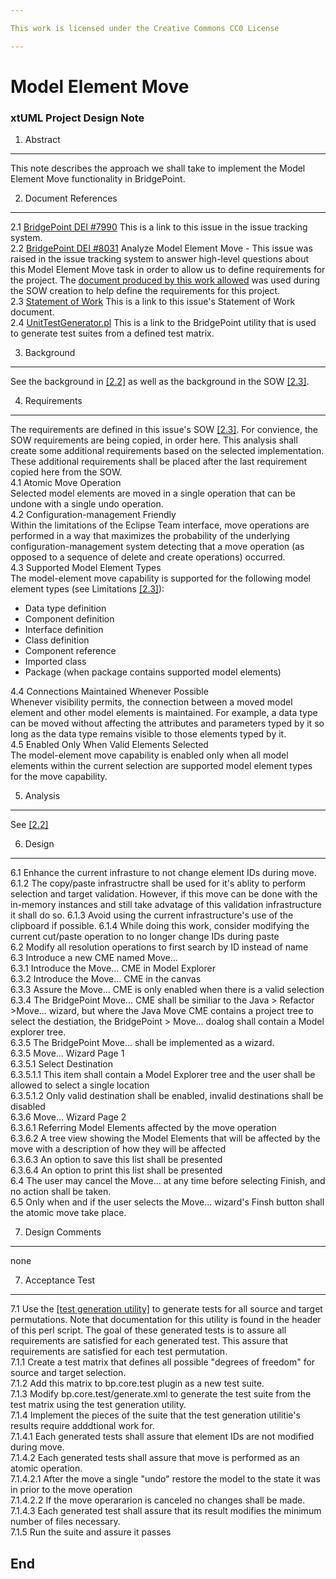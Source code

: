 ```yaml
---

This work is licensed under the Creative Commons CC0 License

---
```


# Model Element Move
### xtUML Project Design Note

1. Abstract   
-----------   
This note describes the approach we shall take to implement the Model Element Move functionality in BridgePoint.  

2. Document References     
----------------------   
<a id="2.1"></a>2.1 [BridgePoint DEI #7990](https://support.onefact.net/redmine/issues/7990) This is a link to this issue in the issue tracking system.  
<a id="2.2"></a>2.2 [BridgePoint DEI #8031](https://support.onefact.net/redmine/issues/8031) Analyze Model Element Move - This issue was raised in the issue tracking system to answer high-level questions about this Model Element Move task in order to allow us to define requirements for the project. The [document produced by this work allowed](https://github.com/rmulvey/bridgepoint/blob/7990_Model_Element_Move/doc-bridgepoint/notes/8031_Analyze_Model_Element_Move/8031_Analyze_Model_Element_Move.ant.md) was used during the SOW creation to help define the requirements for this project.  
<a id="2.3"></a>2.3 [Statement of Work](https://docs.google.com/document/d/1_T4H7StO-VM8zfIFjr-V7VwUQMXML1c7nFJJofU0vGs/edit)  This is a link to this issue's Statement of Work document.  
<a id="2.4"></a>2.4 [UnitTestGenerator.pl](https://github.com/xtuml/bridgepoint/blob/master/src/org.xtuml.bp.test/UnitTestGenerator.pl)  This is a link to the BridgePoint utility that is used to generate test suites from a defined test matrix.  

3. Background   
-------------     

See the background in [[2.2]](#2.2) as well as the background in the SOW [[2.3]](#2.3).

4. Requirements   
---------------   
The requirements are defined in this issue's SOW [[2.3]](#2.3). For convience, the SOW requirements are being copied, in order here. This analysis shall create some additional requirements based on the selected implementation. These additional requirements shall be placed after the last requirement copied here from the SOW.  
4.1 Atomic Move Operation  
Selected model elements are moved in a single operation that can be undone with a single undo operation.  
4.2 Configuration-management Friendly  
Within the limitations of the Eclipse Team interface, move operations are performed in a way that maximizes the probability of the underlying configuration-management system detecting that a move operation (as opposed to a sequence of delete and create operations) occurred.  
4.3 Supported Model Element Types  
The model-element move capability is supported for the following model element types (see Limitations [[2.3]](#2.3)):  
* Data type definition
* Component definition 
* Interface definition
* Class definition 
* Component reference 
* Imported class 
* Package (when package contains supported model elements)

4.4 Connections Maintained Whenever Possible  
Whenever visibility permits, the connection between a moved model element and other model elements is maintained.  For example, a data type can be moved without affecting the attributes and parameters typed by it so long as the data type remains visible to those elements typed by it.  
4.5 Enabled Only When Valid Elements Selected  
The model-element move capability is enabled only when all model elements within the current selection are supported model element types for the move capability.  


5. Analysis   
-----------   
See [[2.2]](#2.2)

6. Design   
----------------   
6.1 Enhance the current infrasture to not change element IDs during move.  
6.1.2 The copy/paste infrastructre shall be used for it's ablity to perform selection and target validation. However, if this move can be done with the in-memory instances and still take advatage of this validation infrastructure it shall do so.
6.1.3 Avoid using the current infrastructure's use of the clipboard if possible. 
6.1.4 While doing this work, consider modifying the current cut/paste operation to no longer change IDs during paste  
6.2 Modify all resolution operations to first search by ID  instead of name  
6.3 Introduce a new CME named Move...  
6.3.1 Introduce the Move... CME in Model Explorer  
6.3.2 Introduce the Move... CME in the canvas  
6.3.3 Assure the Move... CME is only enabled when there is a valid selection  
6.3.4 The BridgePoint Move... CME shall be similiar to the Java > Refactor >Move... wizard, but where the Java Move CME contains a project tree to select the destiation, the BridgePoint > Move... doalog shall contain a Model explorer tree.  
6.3.5 The BridgePoint Move... shall be implemented as a wizard.  
6.3.5 Move... Wizard Page 1  
6.3.5.1 Select Destination  
6.3.5.1.1 This item shall contain a Model Explorer tree and the user shall be allowed to select a single location  
6.3.5.1.2 Only valid destination shall be enabled, invalid destinations shall be disabled  
6.3.6 Move... Wizard Page 2  
6.3.6.1 Referring Model Elements affected by the move operation  
6.3.6.2 A tree view showing the Model Elements that will be affected by the move with a description of how they will be affected  
6.3.6.3 An option to save this list shall be presented  
6.3.6.4 An option to print this list shall be presented  
6.4 The user may cancel the Move... at any time before selecting Finish, and no action shall be taken.  
6.5 Only when and if the user selects the Move... wizard's Finsh button shall the atomic move take place.  

7. Design Comments   
------------------   
none  

7. Acceptance Test   
------------------   
7.1 Use the [[test generation utility]](#2.2) to generate tests for all source and target permutations. Note that documentation for this utility is found in the header of this perl script.  The goal of these generated tests is to assure all requirements are satisfied for each generated test. This assure that requirements are satisfied for each test permutation.  
7.1.1 Create a test matrix that defines all possible "degrees of freedom" for source and target selection.   
7.1.2 Add this matrix to bp.core.test plugin as a new test suite.  
7.1.3 Modify bp.core.test/generate.xml to generate the test suite from the test matrix using the test generation utility.  
7.1.4 Implement the pieces of the suite that the test generation utilitie's results require adddtional work for.  
7.1.4.1 Each generated tests shall assure that element IDs are not modified during move.  
7.1.4.2 Each generated tests shall assure that move is performed as an atomic operation.  
7.1.4.2.1 After the move a single "undo" restore the model to the state it was in prior to the move operation  
7.1.4.2.2 If the move operararion is canceled no changes shall be made.  
7.1.4.3 Each generated test shall assure that its result modifies the minimum number of files necessary.  
7.1.5 Run the suite and assure it passes  

End
---
